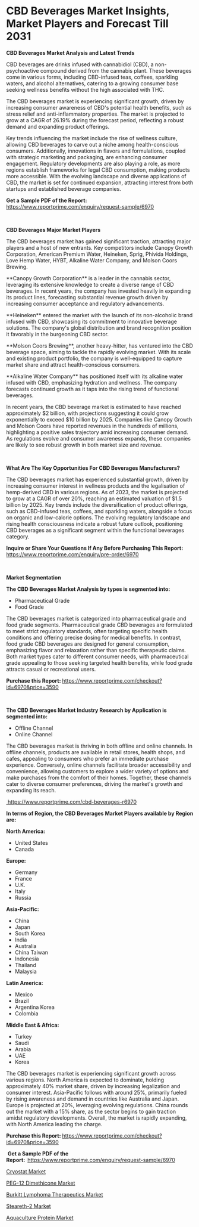 <p><h1>CBD Beverages Market Insights, Market Players and Forecast Till 2031</h1></p><p><strong>CBD Beverages Market Analysis and Latest Trends</strong></p>
<p><p>CBD beverages are drinks infused with cannabidiol (CBD), a non-psychoactive compound derived from the cannabis plant. These beverages come in various forms, including CBD-infused teas, coffees, sparkling waters, and alcohol alternatives, catering to a growing consumer base seeking wellness benefits without the high associated with THC.</p><p>The CBD beverages market is experiencing significant growth, driven by increasing consumer awareness of CBD's potential health benefits, such as stress relief and anti-inflammatory properties. The market is projected to grow at a CAGR of 26.19% during the forecast period, reflecting a robust demand and expanding product offerings. </p><p>Key trends influencing the market include the rise of wellness culture, allowing CBD beverages to carve out a niche among health-conscious consumers. Additionally, innovations in flavors and formulations, coupled with strategic marketing and packaging, are enhancing consumer engagement. Regulatory developments are also playing a role, as more regions establish frameworks for legal CBD consumption, making products more accessible. With the evolving landscape and diverse applications of CBD, the market is set for continued expansion, attracting interest from both startups and established beverage companies.</p></p>
<p><strong>Get a Sample PDF of the Report:&nbsp;</strong> <a href="https://www.reportprime.com/enquiry/request-sample/6970">https://www.reportprime.com/enquiry/request-sample/6970</a></p>
<p>&nbsp;</p>
<p><strong>CBD Beverages Major Market Players</strong></p>
<p><p>The CBD beverages market has gained significant traction, attracting major players and a host of new entrants. Key competitors include Canopy Growth Corporation, American Premium Water, Heineken, Sprig, Phivida Holdings, Love Hemp Water, HYBT, Alkaline Water Company, and Molson Coors Brewing.</p><p>**Canopy Growth Corporation** is a leader in the cannabis sector, leveraging its extensive knowledge to create a diverse range of CBD beverages. In recent years, the company has invested heavily in expanding its product lines, forecasting substantial revenue growth driven by increasing consumer acceptance and regulatory advancements.</p><p>**Heineken** entered the market with the launch of its non-alcoholic brand infused with CBD, showcasing its commitment to innovative beverage solutions. The company's global distribution and brand recognition position it favorably in the burgeoning CBD sector.</p><p>**Molson Coors Brewing**, another heavy-hitter, has ventured into the CBD beverage space, aiming to tackle the rapidly evolving market. With its scale and existing product portfolio, the company is well-equipped to capture market share and attract health-conscious consumers.</p><p>**Alkaline Water Company** has positioned itself with its alkaline water infused with CBD, emphasizing hydration and wellness. The company forecasts continued growth as it taps into the rising trend of functional beverages.</p><p>In recent years, the CBD beverage market is estimated to have reached approximately $2 billion, with projections suggesting it could grow exponentially to exceed $10 billion by 2025. Companies like Canopy Growth and Molson Coors have reported revenues in the hundreds of millions, highlighting a positive sales trajectory amid increasing consumer demand. As regulations evolve and consumer awareness expands, these companies are likely to see robust growth in both market size and revenue.</p></p>
<p>&nbsp;</p>
<p><strong>What Are The Key Opportunities For CBD Beverages Manufacturers?</strong></p>
<p><p>The CBD beverages market has experienced substantial growth, driven by increasing consumer interest in wellness products and the legalisation of hemp-derived CBD in various regions. As of 2023, the market is projected to grow at a CAGR of over 20%, reaching an estimated valuation of $1.5 billion by 2025. Key trends include the diversification of product offerings, such as CBD-infused teas, coffees, and sparkling waters, alongside a focus on organic and low-calorie options. The evolving regulatory landscape and rising health consciousness indicate a robust future outlook, positioning CBD beverages as a significant segment within the functional beverages category.</p></p>
<p><strong>Inquire or Share Your Questions If Any Before Purchasing This Report:</strong> <a href="https://www.reportprime.com/enquiry/pre-order/6970">https://www.reportprime.com/enquiry/pre-order/6970</a></p>
<p>&nbsp;</p>
<p><strong>Market Segmentation</strong></p>
<p><strong>The CBD Beverages Market Analysis by types is segmented into:</strong></p>
<p><ul><li>Pharmaceutical Grade</li><li>Food Grade</li></ul></p>
<p><p>The CBD beverages market is categorized into pharmaceutical grade and food grade segments. Pharmaceutical grade CBD beverages are formulated to meet strict regulatory standards, often targeting specific health conditions and offering precise dosing for medical benefits. In contrast, food grade CBD beverages are designed for general consumption, emphasizing flavor and relaxation rather than specific therapeutic claims. Both market types cater to different consumer needs, with pharmaceutical grade appealing to those seeking targeted health benefits, while food grade attracts casual or recreational users.</p></p>
<p><strong>Purchase this Report:&nbsp;</strong><a href="https://www.reportprime.com/checkout?id=6970&price=3590">https://www.reportprime.com/checkout?id=6970&price=3590</a></p>
<p>&nbsp;</p>
<p><strong>The CBD Beverages Market Industry Research by Application is segmented into:</strong></p>
<p><ul><li>Offline Channel</li><li>Online Channel</li></ul></p>
<p><p>The CBD beverages market is thriving in both offline and online channels. In offline channels, products are available in retail stores, health shops, and cafes, appealing to consumers who prefer an immediate purchase experience. Conversely, online channels facilitate broader accessibility and convenience, allowing customers to explore a wider variety of options and make purchases from the comfort of their homes. Together, these channels cater to diverse consumer preferences, driving the market's growth and expanding its reach.</p></p>
<p><a href="https://www.reportprime.com/cbd-beverages-r6970">&nbsp;https://www.reportprime.com/cbd-beverages-r6970</a></p>
<p><strong>In terms of Region, the CBD Beverages Market Players available by Region are:</strong></p>
<p>
    <p> <strong> North America: </strong>
        <ul>
            <li>United States</li>
            <li>Canada</li>
        </ul>
        </p> 
    <p> <strong> Europe: </strong>
        <ul>
            <li>Germany</li>
            <li>France</li>
            <li>U.K.</li>
            <li>Italy</li>
            <li>Russia</li>
        </ul>
        </p> 
    <p> <strong> Asia-Pacific: </strong>
        <ul>
            <li>China</li>
            <li>Japan</li>
            <li>South Korea</li>
            <li>India</li>
            <li>Australia</li>
            <li>China Taiwan</li>
            <li>Indonesia</li>
            <li>Thailand</li>
            <li>Malaysia</li>
        </ul>
        </p> 
    <p> <strong> Latin America: </strong>
        <ul>
            <li>Mexico</li>
            <li>Brazil</li>
            <li>Argentina Korea</li>
            <li>Colombia</li>
        </ul>
        </p> 
    <p> <strong> Middle East & Africa: </strong>
        <ul>
            <li>Turkey</li>
            <li>Saudi</li>
            <li>Arabia</li>
            <li>UAE</li>
            <li>Korea</li>
        </ul>
    </p>
    </p>
<p><p>The CBD beverages market is experiencing significant growth across various regions. North America is expected to dominate, holding approximately 40% market share, driven by increasing legalization and consumer interest. Asia-Pacific follows with around 25%, primarily fueled by rising awareness and demand in countries like Australia and Japan. Europe is projected at 20%, leveraging evolving regulations. China rounds out the market with a 15% share, as the sector begins to gain traction amidst regulatory developments. Overall, the market is rapidly expanding, with North America leading the charge.</p></p>
<p><strong>Purchase this Report: </strong><a href="https://www.reportprime.com/checkout?id=6970&price=3590">https://www.reportprime.com/checkout?id=6970&price=3590</a></p>
<p>&nbsp;<strong>Get a Sample PDF of the Report:&nbsp;&nbsp;</strong><a href="https://www.reportprime.com/enquiry/request-sample/6970">https://www.reportprime.com/enquiry/request-sample/6970</a></p>
<p><strong></strong></p>
<p><p><a href="https://medium.com/@nettieboyle39/analyzing-key-drivers-in-the-cryostat-market-market-trends-and-future-outlook-for-period-from-2024-14ac83bea060">Cryostat Market</a></p><p><a href="https://issuu.com/reportprime-2/docs/peg-12-dimethicone-market-size-2030_44f0b055826b1a">PEG-12 Dimethicone Market</a></p><p><a href="https://www.linkedin.com/pulse/burkitt-lymphoma-therapeutics-market-growth-outlook-from-2024-c3rlc?trackingId=HvNIs8URSmyw1yKhBVv9Gw%3D%3D">Burkitt Lymphoma Therapeutics Market</a></p><p><a href="https://issuu.com/reportprime-2/docs/steareth-2-market-size-2030.pptx_de0a3b137c629c">Steareth-2 Market</a></p><p><a href="https://github.com/julyju69/Market-Research-Report-List-5/blob/main/aquaculture-protein-market.md">Aquaculture Protein Market</a></p></p>